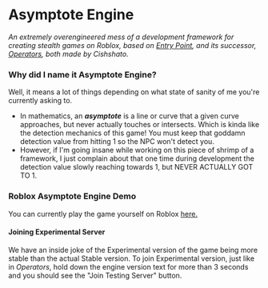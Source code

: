 # Asymptote Engine
*An extremely overengineered mess of a development framework for creating
stealth games on Roblox, based on [Entry Point](https://www.roblox.com/games/740581508/Entry-Point), and its successor, [Operators](https://www.roblox.com/games/740581795/Operators-Demo),
both made by Cishshato.*

### Why did I name it Asymptote Engine?
Well, it means a lot of things depending on what state of sanity of me you're currently asking to.

 * In mathematics, an ***asymptote*** is a line or curve that a given curve approaches, but never actually touches or intersects. Which is kinda like the detection mechanics of this game! You must keep that goddamn detection value from hitting 1 so the NPC won't detect you.
 * However, if I'm going insane while working on this piece of shrimp of a framework, I just complain about that one time during development the detection value slowly reaching towards 1, but NEVER ACTUALLY GOT TO 1.

### Roblox Asymptote Engine Demo
You can currently play the game yourself on Roblox [here.](https://www.roblox.com/games/111847508391227/Asymptote-Engine-Demo.)

#### Joining Experimental Server
We have an inside joke of the Experimental version of the game being more stable than the actual Stable version. To join Experimental version, just like in *Operators*, hold down the engine version text for more than 3 seconds and you should see the "Join Testing Server" button.